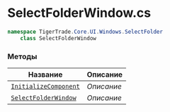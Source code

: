 
# SelectFolderWindow.cs
```csharp
namespace TigerTrade.Core.UI.Windows.SelectFolder  
    class SelectFolderWindow
```

### Методы
| Название | Описание |
| --- | --- |
| [`InitializeComponent`](./Методы/InitializeComponent.md) | *Описание* |
| [`SelectFolderWindow`](./Методы/SelectFolderWindow.md) | *Описание* |
